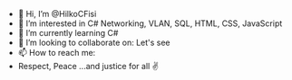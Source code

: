 - 👋 Hi, I’m @HilkoCFisi
- 👀 I’m interested in C# Networking, VLAN, SQL, HTML, CSS, JavaScript
- 🌱 I’m currently learning C#
- 💞️ I’m looking to collaborate on: Let's see
- 📫 How to reach me:
- Respect, Peace ...and justice for all ✌️
<!---
HilkoCFisi/HilkoCFisi is a ✨ special ✨ repository because its `README.md` (this file) appears on your GitHub profile.
You can click the Preview link to take a look at your changes.
--->
